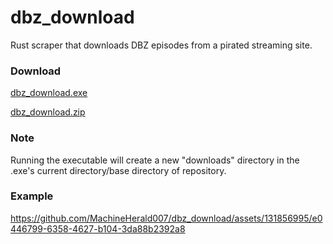 # dbz_download
Rust scraper that downloads DBZ episodes from a pirated streaming site.

### Download
[dbz_download.exe](https://www.mediafire.com/file/bpxl5gbk71ze8i6/dbz_download.exe/file)

[dbz_download.zip](https://github.com/MachineHerald007/dbz_download/archive/master.zip)

### Note
Running the executable will create a new "downloads" directory in the .exe's current directory/base directory of repository. 

### Example
https://github.com/MachineHerald007/dbz_download/assets/131856995/e0446799-6358-4627-b104-3da88b2392a8
